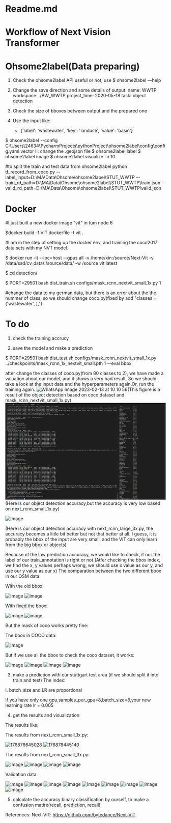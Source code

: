 
# Readme.md
# Workflow of Next Vision Transformer

# Ohsome2label(Data preparing)

1. Check the ohsome2label API useful or not, use $ ohsome2label —help

2. Change the save direction and some details of output:
  name: WWTP
  workspace: ./BW_WWTP
  project_time: 2020-05-18
  task: object detection

3. Check the size of bboxes between output and the prepared one

4. Use the input like:
    - {'label': 'wastewater', 'key': 'landuse', 'value': 'basin'}


$ ohsome2label --config  C:\Users\24634\PycharmProjects\pythonProject\ohsome2label\config\config.yaml vector
II: change the .geojson file
$ ohsome2label label
$ ohsome2label image
$ ohsome2label visualize -n 10

#to split the train and test data from ohsome2label
python tf_record_from_coco.py --label_input=D:\MA\Data\Ohsome\ohsome2label\STUT_WWTP --train_rd_path=D:\MA\Data\Ohsome\ohsome2label\STUT_WWTP\train.json --valid_rd_path=D:\MA\Data\Ohsome\ohsome2label\STUT_WWTP\valid.json



# Docker
#I just built a new docker image "vit" in tum node 6

$docker build -f ViT.dockerfile -t vit .

#I am in the step of setting up the docker env, and training the coco2017 data sets with my NVT model.

$ docker run -it --ipc=host --gpus all -v /home/xin:/source/Next-Vit -v /data/ssd/cv_data/:/source/data/ -w /source vit:latest

$ cd detection/

$ PORT=29501 bash dist_train.sh configs/mask_rcnn_nextvit_small_1x.py 1


#change the data to my german data, but there is an error about the the nummer of class, so we should change coco.py(fixed by add "classes = ('wastewater', ),")


# To do

1. check the training accrucy

2. save the model and make a prediction

$ PORT=29501 bash dist_test.sh configs/mask_rcnn_nextvit_small_1x.py ../checkpoints/mask_rcnn_1x_nextvit_small.pth 1 --eval bbox

after change the classes of coco.py(from 80 classes to 2), we have made a valuation about our model, and it shows a very bad result. So we should take a look at the input data and the hyperparameters again.Or, run the training again.
![WhatsApp Image 2023-02-13 at 10 10 56](https://user-images.githubusercontent.com/87394529/224976140-014632d5-aed1-48d7-ba0e-9ca1c669921f.jpg)(This figure is a result of the object detection based on coco dataset and mask_rcnn_nextvit_small_1x.py)
![result chat](https://github.com/XinWang1128/Next_Vision_Transformer/blob/master/98d7b963-95c3-471b-be51-7d886cbcae4d.png)
(Here is our object detection accuracy,but the accuracy is very low based on next_rcnn_small_1x.py)


![image](https://user-images.githubusercontent.com/87394529/229114510-1e23590c-70d9-412f-8964-5b82d5a87e4b.png)

(Here is our object detection accuracy with next_rcnn_large_3x.py, the accuracy becomes a liitle bit better but not that better at all. I guess, it is probably the bbox of the input are very small, and the ViT can only learn from the big bbox or objects)

Because of the low prediction accuracy, we would like to check, if our the label of our train_annotation is right or not.(Atfer checking the bbox index, we find the x, y values perhaps wrong, we should use x value as our y, and use our y value as our x)
The comparation between the two different bbox in our OSM data:

With the old bbox:

![image](https://user-images.githubusercontent.com/87394529/225911088-cba04cf2-df8b-4951-aab1-a89b2ba2043c.png)
![image](https://user-images.githubusercontent.com/87394529/226318690-bf117352-47f1-4241-a593-5ba797a018bd.png)


With fixed the bbox:

![image](https://user-images.githubusercontent.com/87394529/225911257-824213a7-f09f-492f-915b-2adaed9e397d.png)
![image](https://user-images.githubusercontent.com/87394529/226318776-1467d2b0-3d3b-4c25-8703-fc247c2df955.png)



But the mask of coco works pretty fine:

The  bbox in COCO data:

![image](https://user-images.githubusercontent.com/87394529/225911454-4ca671af-22bb-452d-b231-5390d685ad27.png)

But if we use all the bbox to check the coco dataset, it works:

![image](https://user-images.githubusercontent.com/87394529/226360667-cfdf3fa5-4322-4832-b96d-79ba4685ecfa.png)
![image](https://user-images.githubusercontent.com/87394529/226360704-21094e88-bb5b-4114-aa92-7e75d9863bd1.png)
![image](https://user-images.githubusercontent.com/87394529/226360839-be6aea10-2fc5-4975-bdfd-9f69f18bee33.png)
![image](https://user-images.githubusercontent.com/87394529/226360795-14a05282-f18e-44e0-bf1d-e93d30c76285.png)


3. make a prediction with our stuttgart test area (if we should split it into train and test)
The index:

I. batch_size and LR are proportional

If you have only one gpu,samples_per_gpu=8,batch_size=8,your new learning rate lr = 0.005





4. get the results and visualization

The results like:

The results from next_rcnn_small_1x.py:

![176876645028](https://user-images.githubusercontent.com/87394529/226669488-96bc8c2c-2583-4c09-818c-440956f6ba47.jpg)
![176878445140](https://user-images.githubusercontent.com/87394529/226669522-8ef0327b-57d8-4ede-a86c-2317c00934ec.jpg)

The results from next_rcnn_small_3x.py:

![image](https://user-images.githubusercontent.com/87394529/229114837-048a7b9d-923c-4ed8-9300-826c6a6923c3.png)
![image](https://user-images.githubusercontent.com/87394529/229114896-b027ba20-5a7e-4bc0-8280-d8b640b4c404.png)
![image](https://user-images.githubusercontent.com/87394529/229114949-469c299f-55f2-4c05-a765-80cfac426573.png)
![image](https://user-images.githubusercontent.com/87394529/229115013-e7fc667c-1391-432b-b6a6-bc9ee3c2fc93.png)


Validation data:

![image](https://user-images.githubusercontent.com/87394529/227224906-6e94bfff-590e-45b0-be17-9d84c01a4f04.png)
![image](https://user-images.githubusercontent.com/87394529/227225026-a4fdad82-d275-48f0-991a-3ce8488a94e8.png)
![image](https://user-images.githubusercontent.com/87394529/227225093-25beff8e-816d-434c-b5c2-00f151a9a557.png)
![image](https://user-images.githubusercontent.com/87394529/227225172-84f24f6a-263a-447c-8365-6ed98fcb8a47.png)
![image](https://user-images.githubusercontent.com/87394529/227225253-7027dd27-2939-4091-90d0-d7315e70cb1b.png)
![image](https://user-images.githubusercontent.com/87394529/227225388-49e70300-7e34-41f5-abdb-1ed0bc7317ec.png)
![image](https://user-images.githubusercontent.com/87394529/227225439-0235b28a-ca28-4034-ba73-9908265c8c69.png)
![image](https://user-images.githubusercontent.com/87394529/227225499-201a7b0a-47b5-4aef-b60d-daeffc4b2c40.png)
![image](https://user-images.githubusercontent.com/87394529/227225555-3f1ec1c0-4ac0-4529-bdc7-2c8d028b5f87.png)



5. calculate the accuracy binary classification by ourself, to make a confusion matirx(recall, prediction, recall)


References:
Next-ViT: https://github.com/bytedance/Next-ViT




